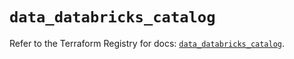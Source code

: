 # `data_databricks_catalog`

Refer to the Terraform Registry for docs: [`data_databricks_catalog`](https://registry.terraform.io/providers/databricks/databricks/1.57.0/docs/data-sources/catalog).

